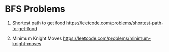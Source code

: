 # BFS Problems

1. Shortest path to get food https://leetcode.com/problems/shortest-path-to-get-food

2. Minimum Knight Moves https://leetcode.com/problems/minimum-knight-moves
